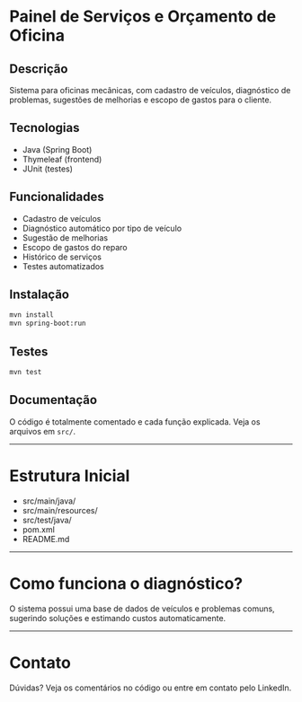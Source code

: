 # Painel de Serviços e Orçamento de Oficina

## Descrição
Sistema para oficinas mecânicas, com cadastro de veículos, diagnóstico de problemas, sugestões de melhorias e escopo de gastos para o cliente.

## Tecnologias
- Java (Spring Boot)
- Thymeleaf (frontend)
- JUnit (testes)

## Funcionalidades
- Cadastro de veículos
- Diagnóstico automático por tipo de veículo
- Sugestão de melhorias
- Escopo de gastos do reparo
- Histórico de serviços
- Testes automatizados

## Instalação
```bash
mvn install
mvn spring-boot:run
```

## Testes
```bash
mvn test
```

## Documentação
O código é totalmente comentado e cada função explicada. Veja os arquivos em `src/`.

---

# Estrutura Inicial
- src/main/java/
- src/main/resources/
- src/test/java/
- pom.xml
- README.md

---

# Como funciona o diagnóstico?
O sistema possui uma base de dados de veículos e problemas comuns, sugerindo soluções e estimando custos automaticamente.

---

# Contato
Dúvidas? Veja os comentários no código ou entre em contato pelo LinkedIn.
